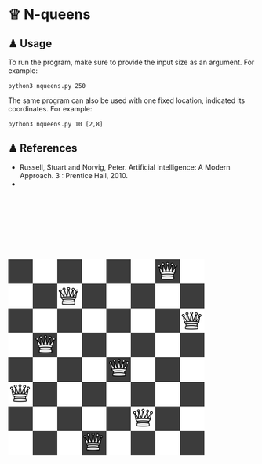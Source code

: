 # ♕ N-queens




## ♟ Usage

To run the program, make sure to provide the input size as an argument. For example:

```
python3 nqueens.py 250
```

The same program can also be used with one fixed location, indicated its coordinates. For example:

```
python3 nqueens.py 10 [2,8]
```

## ♟ References  

- Russell, Stuart and Norvig, Peter. Artificial Intelligence: A Modern Approach. 3 : Prentice Hall, 2010.
- 
  
&nbsp;&nbsp;&nbsp;&nbsp;&nbsp;&nbsp;
&nbsp;&nbsp;&nbsp;&nbsp;&nbsp;&nbsp;
&nbsp;&nbsp;

<p align="center" width="100%">
<img src="8queens.png"
     alt="8-queens solution"
     style="float: left; padding-top:100px" />  
</p>  

